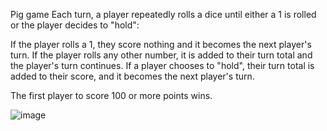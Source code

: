 Pig game
Each turn, a player repeatedly rolls a dice until either a 1 is rolled or the player decides to "hold":

If the player rolls a 1, they score nothing and it becomes the next player's turn.
If the player rolls any other number, it is added to their turn total and the player's turn continues.
If a player chooses to "hold", their turn total is added to their score, and it becomes the next player's turn.

The first player to score 100 or more points wins.

![image](https://user-images.githubusercontent.com/109987626/182158336-3826867f-4223-466c-b872-fbec9ace7969.png)

